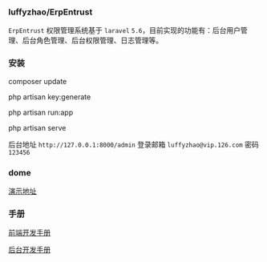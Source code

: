 ### luffyzhao/ErpEntrust

`ErpEntrust` 权限管理系统基于 `laravel` `5.6`，目前实现的功能有：后台用户管理、后台角色管理、后台权限管理、日志管理等。

### 安装

composer update

php artisan key:generate

php artisan run:app

php artisan serve

后台地址 `http://127.0.0.1:8000/admin`  登录邮箱 `luffyzhao@vip.126.com` 密码 `123456`

### dome

[演示地址](http://erpentrust.luffyzhao.com/admin)

### 手册

[前端开发手册](storage/doc/前端开发手册.md)

[后台开发手册](storage/doc/后台开发手册.md)
